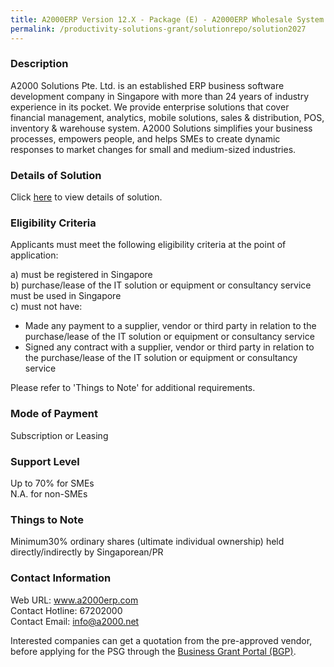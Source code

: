 ```yaml
---
title: A2000ERP Version 12.X - Package (E) - A2000ERP Wholesale System 15 Users +10 Mobile Users + ECommerce Annual Subscription
permalink: /productivity-solutions-grant/solutionrepo/solution2027
---
```


### Description

A2000 Solutions Pte. Ltd. is an established ERP business software development company in Singapore with more than 24 years of industry experience in its pocket. We provide enterprise solutions that cover financial management, analytics, mobile solutions, sales & distribution, POS, inventory & warehouse system. A2000 Solutions simplifies your business processes, empowers people, and helps SMEs to create dynamic responses to market changes for small and medium-sized industries.

### Details of Solution

Click <a href='https://www.gobusiness.gov.sg/images/psg/Desensitised_A2000_ERP_Annex_3_CR_wef_21_Oct_21_Part_5.pdf' target='_blank' rel='noopener'>here</a> to view details of solution.

### Eligibility Criteria

Applicants must meet the following eligibility criteria at the point of application:

a) must be registered in Singapore <br>
b) purchase/lease of the IT solution or equipment or consultancy service must be used in Singapore <br>
c) must not have:
- Made any payment to a supplier, vendor or third party in relation to the purchase/lease of the IT solution or equipment or consultancy service
- Signed any contract with a supplier, vendor or third party in relation to the purchase/lease of the IT solution or equipment or consultancy service

Please refer to 'Things to Note' for additional requirements.

### Mode of Payment
Subscription or Leasing

### Support Level
Up to 70% for SMEs <br>
N.A. for non-SMEs

### Things to Note
 Minimum30% ordinary shares (ultimate individual ownership) held directly/indirectly by Singaporean/PR

### Contact Information
Web URL: www.a2000erp.com <br>Contact Hotline: 67202000 <br>Contact Email: info@a2000.net <br>

Interested companies can get a quotation from the pre-approved vendor, before applying for the PSG through the <a target='_blank' rel='noopener' href='https://www.businessgrants.gov.sg/'>Business Grant Portal (BGP)</a>.
